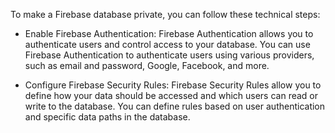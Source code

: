 To make a Firebase database private, you can follow these technical steps:

* Enable Firebase Authentication: Firebase Authentication allows you to authenticate users and control access to your database. You can use Firebase Authentication to authenticate users using various providers, such as email and password, Google, Facebook, and more.

* Configure Firebase Security Rules: Firebase Security Rules allow you to define how your data should be accessed and which users can read or write to the database. You can define rules based on user authentication and specific data paths in the database.